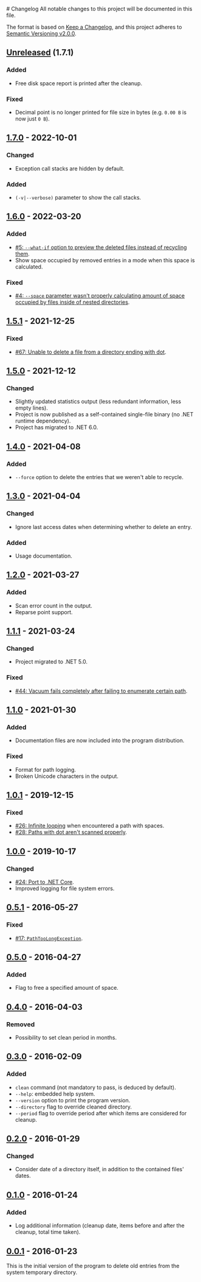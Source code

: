 <!--
SPDX-FileCopyrightText: 2024 Vacuum contributors <https://github.com/ForNeVeR/Vacuum>

SPDX-License-Identifier: MIT
-->

﻿# Changelog
All notable changes to this project will be documented in this file.

The format is based on [Keep a Changelog](https://keepachangelog.com/en/1.0.0/),
and this project adheres to [Semantic
Versioning v2.0.0](https://semver.org/spec/v2.0.0.html).

## [Unreleased] (1.7.1)
### Added
- Free disk space report is printed after the cleanup.

### Fixed
- Decimal point is no longer printed for file size in bytes (e.g. `0.00 B` is now just `0 B`).

## [1.7.0] - 2022-10-01
### Changed
- Exception call stacks are hidden by default.

### Added
- `(-v|--verbose)` parameter to show the call stacks.

## [1.6.0] - 2022-03-20
### Added
- [#5: `--what-if` option to preview the deleted files instead of recycling them](https://github.com/ForNeVeR/Vacuum/issues/5).
- Show space occupied by removed entries in a mode when this space is calculated.

### Fixed
- [#4: `--space` parameter wasn't properly calculating amount of space occupied by files inside of nested directories](https://github.com/ForNeVeR/Vacuum/issues/4).

## [1.5.1] - 2021-12-25
### Fixed
- [#67: Unable to delete a file from a directory ending with dot](https://github.com/ForNeVeR/Vacuum/issues/67).

## [1.5.0] - 2021-12-12
### Changed
- Slightly updated statistics output (less redundant information, less empty lines).
- Project is now published as a self-contained single-file binary (no .NET runtime dependency).
- Project has migrated to .NET 6.0.

## [1.4.0] - 2021-04-08
### Added
- `--force` option to delete the entries that we weren't able to recycle.

## [1.3.0] - 2021-04-04
### Changed
- Ignore last access dates when determining whether to delete an entry.

### Added
- Usage documentation.

## [1.2.0] - 2021-03-27
### Added
- Scan error count in the output.
- Reparse point support.

## [1.1.1] - 2021-03-24
### Changed
- Project migrated to .NET 5.0.

### Fixed
- [#44: Vacuum fails completely after failing to enumerate certain path](https://github.com/ForNeVeR/Vacuum/issues/44).

## [1.1.0] - 2021-01-30
### Added
- Documentation files are now included into the program distribution.

### Fixed
- Format for path logging.
- Broken Unicode characters in the output.

## [1.0.1] - 2019-12-15
### Fixed
- [#26: Infinite looping](https://github.com/ForNeVeR/Vacuum/issues/26) when encountered a path with spaces.
- [#28: Paths with dot aren't scanned properly](https://github.com/ForNeVeR/Vacuum/issues/28).

## [1.0.0] - 2019-10-17
### Changed
- [#24: Port to .NET Core](https://github.com/ForNeVeR/Vacuum/issues/24).
- Improved logging for file system errors.

## [0.5.1] - 2016-05-27
### Fixed
- [#17: `PathTooLongException`](https://github.com/ForNeVeR/Vacuum/issues/17).

## [0.5.0] - 2016-04-27
### Added
- Flag to free a specified amount of space.

## [0.4.0] - 2016-04-03
### Removed
- Possibility to set clean period in months.

## [0.3.0] - 2016-02-09
### Added
- `clean` command (not mandatory to pass, is deduced by default).
- `--help`: embedded help system.
- `--version` option to print the program version.
- `--directory` flag to override cleaned directory.
- `--period` flag to override period after which items are considered for cleanup.

## [0.2.0] - 2016-01-29
### Changed
- Consider date of a directory itself, in addition to the contained files' dates.

## [0.1.0] - 2016-01-24
### Added
- Log additional information (cleanup date, items before and after the cleanup, total time taken).

## [0.0.1] - 2016-01-23
This is the initial version of the program to delete old entries from the system temporary directory.

[0.0.1]: https://github.com/ForNeVeR/Vacuum/releases/tag/0.0.1
[0.1.0]: https://github.com/ForNeVeR/Vacuum/compare/0.0.1...0.1
[0.2.0]: https://github.com/ForNeVeR/Vacuum/compare/0.1...0.2
[0.3.0]: https://github.com/ForNeVeR/Vacuum/compare/0.2...0.3
[0.4.0]: https://github.com/ForNeVeR/Vacuum/compare/0.3...0.4
[0.5.0]: https://github.com/ForNeVeR/Vacuum/compare/0.4...0.5
[0.5.1]: https://github.com/ForNeVeR/Vacuum/compare/0.5...0.5.1
[1.0.0]: https://github.com/ForNeVeR/Vacuum/compare/0.5.1...1.0.0
[1.0.1]: https://github.com/ForNeVeR/Vacuum/compare/1.0.0...1.0.1
[1.1.0]: https://github.com/ForNeVeR/Vacuum/compare/1.0.1...v1.1.0
[1.1.1]: https://github.com/ForNeVeR/Vacuum/compare/v1.1.0...v1.1.1
[1.2.0]: https://github.com/ForNeVeR/Vacuum/compare/v1.1.1...v1.2.0
[1.3.0]: https://github.com/ForNeVeR/Vacuum/compare/v1.2.0...v1.3.0
[1.4.0]: https://github.com/ForNeVeR/Vacuum/compare/v1.3.0...v1.4.0
[1.5.0]: https://github.com/ForNeVeR/Vacuum/compare/v1.4.0...v1.5.0
[1.5.1]: https://github.com/ForNeVeR/Vacuum/compare/v1.5.0...v1.5.1
[1.6.0]: https://github.com/ForNeVeR/Vacuum/compare/v1.5.1...v1.6.0
[1.7.0]: https://github.com/ForNeVeR/Vacuum/compare/v1.6.0...v1.7.0
[Unreleased]: https://github.com/ForNeVeR/Vacuum/compare/v1.7.0...HEAD
